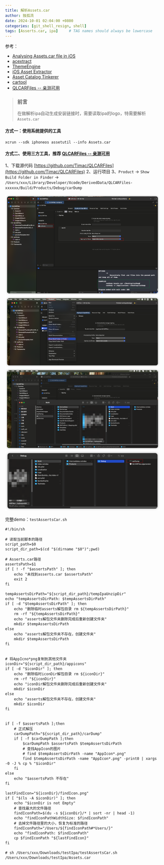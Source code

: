 ```yaml
---
title: 解析Assets.car
author: 独孤流
date: 2024-10-01 02:04:00 +0800
categories: [git_shell_resign, shell]
tags: [Asserts.car, ipa]     # TAG names should always be lowercase
---
```


参考：
- [Analysing Assets.car file in iOS](https://stackoverflow.com/questions/22630418/analysing-assets-car-file-in-ios)
- [acextract]([acextract](https://github.com/bartoszj/acextract))
- [ThemeEngine](https://github.com/alexzielenski/ThemeEngine)
- [iOS Asset Extractor](https://github.com/Marxon13/iOS-Asset-Extractor)
- [Asset Catalog Tinkerer](https://github.com/insidegui/AssetCatalogTinkerer)
- [cartool](https://github.com/steventroughtonsmith/cartool)
- [QLCARFiles -- 亲测可用](https://github.com/Timac/QLCARFiles)
  

> ### 前言
> 在做解析ipa自动生成安装链接时，需要读取ipa的logo，特需要解析`Assets.car`


#### 方式一：使用系统提供的工具
```
xcrun --sdk iphoneos assetutil --info Assets.car
```

#### 方式二、使用三方工具，推荐 [QLCARFiles -- 亲测可用](https://github.com/Timac/QLCARFiles)
1、下载源代码 [https://github.com/Timac/QLCARFiles](https://github.com/Timac/QLCARFiles)
2、运行项目
3、`Product` -> `Show Build Folder in Finder` -> `/Users/xxx/Library/Developer/Xcode/DerivedData/QLCARFiles-xxxxxx/Build/Products/Debug/carDump`

![image](/assets/img/terminal/carDump0.png)
![image](/assets/img/terminal/carDump1.png)
![image](/assets/img/terminal/carDump2.png)
![image](/assets/img/terminal/carDump3.png)

完整demo：`testAssertsCar.sh`
```
#!/bin/sh

# 读取当前脚本的路径
script_path=$0
script_dir_path=$(cd "$(dirname "$0")";pwd)

# Asserts.car路径
assertsPath=$1
if [ ! -f "$assertsPath" ]; then
    echo "未找到asserts.car $assertsPath"
    exit 2
fi

tempAssertsDirPath="${script_dir_path}/tempIpaUnzipDir"
echo "tempAssertsDirPath: $tempAssertsDirPath"
if [ -d "$tempAssertsDirPath" ]; then
    echo "删除临时asserts解包目录 rm ${tempAssertsDirPath}"
    rm -rf "${tempAssertsDirPath}"
    echo "asserts解包文件夹删除完成后重新创建文件夹"
    mkdir $tempAssertsDirPath
else
    echo "asserts解包文件夹不存在，创建文件夹"
    mkdir $tempAssertsDirPath
fi


# 将AppIcno*png复制到其他文件夹
iconDir="${script_dir_path}/appicons"
if [ -d "$iconDir" ]; then
    echo "删除临时iconDir解包目录 rm ${iconDir}"
    rm -rf "${iconDir}"
    echo "iconDir解包文件夹删除完成后重新创建文件夹"
    mkdir $iconDir
else
    echo "asserts解包文件夹不存在，创建文件夹"
    mkdir $iconDir
fi


if [ -f $assertsPath ];then
    # 正式解压
    carDumpPath="${script_dir_path}/carDump"
    if [ -f $carDumpPath ];then
        $carDumpPath $assertsPath $tempAssertsDirPath
        # 查找AppIcon的图片
        # find $tempAssertsDirPath -name "AppIcon*.png"
        find $tempAssertsDirPath -name "AppIcon*.png" -print0 | xargs -0 -J % cp % "$iconDir"
    fi
else
    echo "$assertsPath 不存在"
fi

lastFindIcon="${iconDir}/findIcon.png"
if [ "$(ls -A $iconDir)" ]; then
    echo "$iconDir is not Empty"
    # 查找最大的文件路径
    findIconPath=$(du -s ${iconDir}/* | sort -nr | head -1)
    echo "findIconPathWidthSize: $findIconPath"
    # 去掉文件路径里的大小，恢复为标准的路径
    findIconPath="/Users/${findIconPath#*Users/}"
    echo "findIconPath: $findIconPath"
    cp $findIconPath "${lastFindIcon}"
fi

# sh /Users/xxx/Downloads/testIpa/testAssertsCar.sh /Users/xxx/Downloads/testIpa/Assets.car
```
